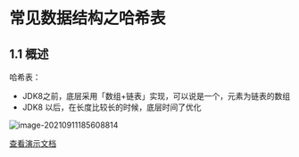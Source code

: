 # 常见数据结构之哈希表

## 1.1 概述

哈希表：

- JDK8之前，底层采用「数组+链表」实现，可以说是一个，元素为链表的数组
- JDK8 以后，在长度比较长的时候，底层时间了优化

![image-20210911185608814](https://research-campus-1256316910.cos.ap-chongqing.myqcloud.com/PicGoimage-20210911185608814.png)

[查看演示文档](https://1drv.ms/p/s!Atmd1rID6xjMhLV5rmNFzNf6wQcZlQ?e=b6Kidj)

